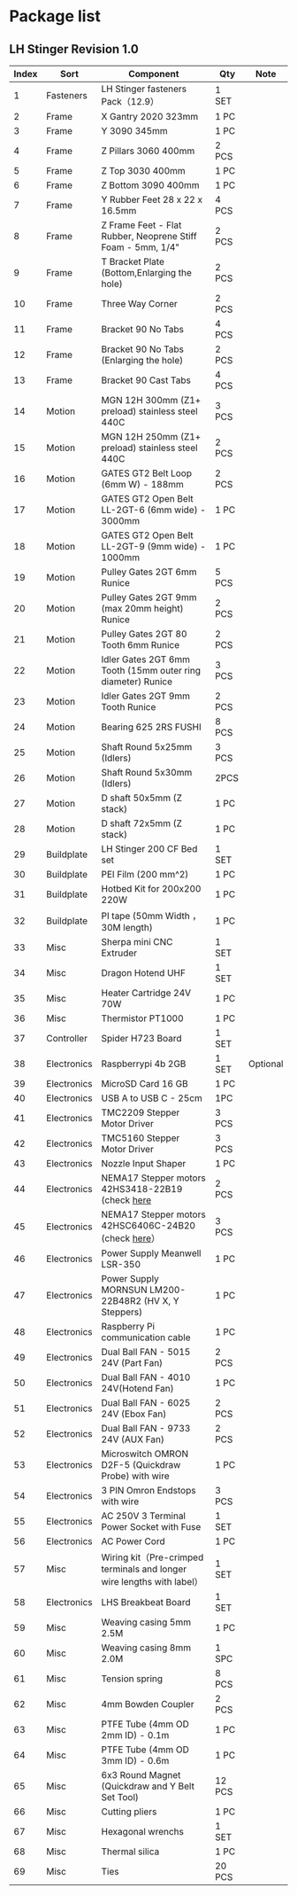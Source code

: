 # Package list 

## LH Stinger Revision 1.0

| Index | Sort        | Component                                                    | Qty    | Note     |
| ----- | ----------- | ------------------------------------------------------------ | ------ | -------- |
| 1     | Fasteners   | LH Stinger fasteners Pack（12.9）                            | 1 SET  |          |
| 2     | Frame       | X Gantry 2020 323mm                                          | 1 PC   |          |
| 3     | Frame       | Y 3090 345mm                                                 | 1 PC   |          |
| 4     | Frame       | Z Pillars 3060 400mm                                         | 2 PCS  |          |
| 5     | Frame       | Z Top 3030 400mm                                             | 1 PC   |          |
| 6     | Frame       | Z Bottom 3090 400mm                                          | 1 PC   |          |
| 7     | Frame       | Y Rubber Feet 28 x 22 x 16.5mm                               | 4 PCS  |          |
| 8     | Frame       | Z Frame Feet - Flat Rubber, Neoprene Stiff Foam - 5mm, 1/4"  | 2 PCS  |          |
| 9     | Frame       | T Bracket Plate (Bottom,Enlarging the hole)                  | 2 PCS  |          |
| 10    | Frame       | Three Way Corner                                             | 2 PCS  |          |
| 11    | Frame       | Bracket 90 No Tabs                                           | 4 PCS  |          |
| 12    | Frame       | Bracket 90 No Tabs (Enlarging the hole)                      | 2 PCS  |          |
| 13    | Frame       | Bracket 90 Cast Tabs                                         | 4 PCS  |          |
| 14    | Motion      | MGN 12H 300mm (Z1+ preload)   stainless steel  440C          | 3 PCS  |          |
| 15    | Motion      | MGN 12H 250mm (Z1+ preload)   stainless steel  440C          | 2 PCS  |          |
| 16    | Motion      | GATES GT2 Belt Loop (6mm W) - 188mm                          | 2 PCS  |          |
| 17    | Motion      | GATES GT2 Open Belt LL-2GT-6 (6mm wide) - 3000mm             | 1 PC   |          |
| 18    | Motion      | GATES GT2 Open Belt LL-2GT-9 (9mm wide) - 1000mm             | 1 PC   |          |
| 19    | Motion      | Pulley Gates 2GT 6mm Runice                                  | 5 PCS  |          |
| 20    | Motion      | Pulley Gates 2GT 9mm (max 20mm height) Runice                | 2 PCS  |          |
| 21    | Motion      | Pulley Gates 2GT 80 Tooth 6mm Runice                         | 2 PCS  |          |
| 22    | Motion      | Idler Gates 2GT 6mm Tooth (15mm outer ring diameter) Runice  | 3 PCS  |          |
| 23    | Motion      | Idler Gates 2GT 9mm Tooth Runice                             | 2 PCS  |          |
| 24    | Motion      | Bearing 625 2RS FUSHI                                        | 8 PCS  |          |
| 25    | Motion      | Shaft Round 5x25mm (Idlers)                                  | 3 PCS  |          |
| 26    | Motion      | Shaft Round 5x30mm (Idlers)                                  | 2PCS   |          |
| 27    | Motion      | D shaft 50x5mm (Z stack)                                     | 1 PC   |          |
| 28    | Motion      | D shaft 72x5mm (Z stack)                                     | 1 PC   |          |
| 29    | Buildplate  | LH Stinger 200 CF Bed set                                    | 1 SET  |          |
| 30    | Buildplate  | PEI Film (200 mm^2)                                          | 1 PC   |          |
| 31    | Buildplate  | Hotbed Kit for 200x200 220W                                  | 1 PC   |          |
| 32    | Buildplate  | PI tape (50mm Width ，30M length)                            | 1 PC   |          |
| 33    | Misc        | Sherpa mini CNC Extruder                                     | 1 SET  |          |
| 34    | Misc        | Dragon Hotend UHF                                            | 1 SET  |          |
| 35    | Misc        | Heater Cartridge 24V 70W                                     | 1 PC   |          |
| 36    | Misc        | Thermistor PT1000                                            | 1 PC   |          |
| 37    | Controller  | Spider H723 Board                                            | 1 SET  |          |
| 38    | Electronics | Raspberrypi 4b 2GB                                           | 1 SET  | Optional |
| 39    | Electronics | MicroSD Card 16 GB                                           | 1 PC   |          |
| 40    | Electronics | USB A to USB C - 25cm                                        | 1PC    |          |
| 41    | Electronics | TMC2209 Stepper Motor Driver                                 | 3 PCS  |          |
| 42    | Electronics | TMC5160 Stepper Motor Driver                                 | 3 PCS  |          |
| 43    | Electronics | Nozzle Input Shaper                                          | 1 PC   |          |
| 44    | Electronics | NEMA17 Stepper motors 42HS3418-22B19  (check [here](https://github.com/FYSETC/FYSETC-LH-Stinger/tree/main/Stepper%20motor%20parameters) | 2 PCS  |          |
| 45    | Electronics | NEMA17 Stepper motors 42HSC6406C-24B20  (check [here](https://github.com/FYSETC/FYSETC-LH-Stinger/tree/main/Stepper%20motor%20parameters)） | 3 PCS  |          |
| 46    | Electronics | Power Supply  Meanwell LSR-350                               | 1 PC   |          |
| 47    | Electronics | Power Supply MORNSUN LM200-22B48R2 (HV X, Y Steppers)        | 1 PC   |          |
| 48    | Electronics | Raspberry Pi communication cable                             | 1 PC   |          |
| 49    | Electronics | Dual Ball FAN - 5015 24V (Part Fan)                          | 2 PCS  |          |
| 50    | Electronics | Dual Ball FAN - 4010 24V(Hotend Fan)                         | 1 PC   |          |
| 51    | Electronics | Dual Ball FAN - 6025 24V (Ebox Fan)                          | 2 PCS  |          |
| 52    | Electronics | Dual Ball FAN - 9733 24V (AUX Fan)                           | 2 PCS  |          |
| 53    | Electronics | Microswitch OMRON D2F-5 (Quickdraw Probe) with wire          | 1 PC   |          |
| 54    | Electronics | 3 PIN Omron Endstops with wire                               | 3 PCS  |          |
| 55    | Electronics | AC 250V 3 Terminal Power Socket with Fuse                    | 1 SET  |          |
| 56    | Electronics | AC Power Cord                                                | 1 PC   |          |
| 57    | Misc        | Wiring kit（Pre-crimped terminals and longer wire lengths with label） | 1 SET  |          |
| 58    | Electronics | LHS Breakbeat Board                                          | 1 SET  |          |
| 59    | Misc        | Weaving casing 5mm 2.5M                                      | 1 PC   |          |
| 60    | Misc        | Weaving casing 8mm 2.0M                                      | 1 SPC  |          |
| 61    | Misc        | Tension spring                                               | 8 PCS  |          |
| 62    | Misc        | 4mm Bowden Coupler                                           | 2 PCS  |          |
| 63    | Misc        | PTFE Tube (4mm OD 2mm ID) - 0.1m                             | 1 PC   |          |
| 64    | Misc        | PTFE Tube (4mm OD 3mm ID) - 0.6m                             | 1 PC   |          |
| 65    | Misc        | 6x3 Round Magnet (Quickdraw and Y Belt Set Tool)             | 12 PCS |          |
| 66    | Misc        | Cutting pliers                                               | 1 PC   |          |
| 67    | Misc        | Hexagonal wrenchs                                            | 1 SET  |          |
| 68    | Misc        | Thermal silica                                               | 1 PC   |          |
| 69    | Misc        | Ties                                                         | 20 PCS |          |
